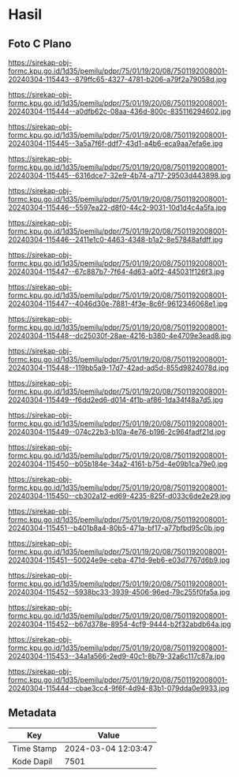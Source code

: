 # Hasil

## Foto C Plano

https://sirekap-obj-formc.kpu.go.id/1d35/pemilu/pdpr/75/01/19/20/08/7501192008001-20240304-115443--879ffc65-4327-4781-b206-a79f2a79058d.jpg

https://sirekap-obj-formc.kpu.go.id/1d35/pemilu/pdpr/75/01/19/20/08/7501192008001-20240304-115444--a0dfb62c-08aa-436d-800c-835116294602.jpg

https://sirekap-obj-formc.kpu.go.id/1d35/pemilu/pdpr/75/01/19/20/08/7501192008001-20240304-115445--3a5a7f6f-ddf7-43d1-a4b6-eca9aa7efa6e.jpg

https://sirekap-obj-formc.kpu.go.id/1d35/pemilu/pdpr/75/01/19/20/08/7501192008001-20240304-115445--6316dce7-32e9-4b74-a717-29503d443898.jpg

https://sirekap-obj-formc.kpu.go.id/1d35/pemilu/pdpr/75/01/19/20/08/7501192008001-20240304-115446--5597ea22-d8f0-44c2-9031-10d1d4c4a5fa.jpg

https://sirekap-obj-formc.kpu.go.id/1d35/pemilu/pdpr/75/01/19/20/08/7501192008001-20240304-115446--2411e1c0-4463-4348-b1a2-8e57848afdff.jpg

https://sirekap-obj-formc.kpu.go.id/1d35/pemilu/pdpr/75/01/19/20/08/7501192008001-20240304-115447--67c887b7-7f64-4d63-a0f2-445031f126f3.jpg

https://sirekap-obj-formc.kpu.go.id/1d35/pemilu/pdpr/75/01/19/20/08/7501192008001-20240304-115447--4046d30e-7881-4f3e-8c6f-9612346068e1.jpg

https://sirekap-obj-formc.kpu.go.id/1d35/pemilu/pdpr/75/01/19/20/08/7501192008001-20240304-115448--dc25030f-28ae-4216-b380-4e4709e3ead8.jpg

https://sirekap-obj-formc.kpu.go.id/1d35/pemilu/pdpr/75/01/19/20/08/7501192008001-20240304-115448--119bb5a9-17d7-42ad-ad5d-855d9824078d.jpg

https://sirekap-obj-formc.kpu.go.id/1d35/pemilu/pdpr/75/01/19/20/08/7501192008001-20240304-115449--f6dd2ed6-d014-4f1b-af86-1da34f48a7d5.jpg

https://sirekap-obj-formc.kpu.go.id/1d35/pemilu/pdpr/75/01/19/20/08/7501192008001-20240304-115449--074c22b3-b10a-4e76-b196-2c964fadf21d.jpg

https://sirekap-obj-formc.kpu.go.id/1d35/pemilu/pdpr/75/01/19/20/08/7501192008001-20240304-115450--b05b184e-34a2-4161-b75d-4e09b1ca79e0.jpg

https://sirekap-obj-formc.kpu.go.id/1d35/pemilu/pdpr/75/01/19/20/08/7501192008001-20240304-115450--cb302a12-ed69-4235-825f-d033c6de2e29.jpg

https://sirekap-obj-formc.kpu.go.id/1d35/pemilu/pdpr/75/01/19/20/08/7501192008001-20240304-115451--b401b8a4-80b5-471a-bf17-a77bfbd95c0b.jpg

https://sirekap-obj-formc.kpu.go.id/1d35/pemilu/pdpr/75/01/19/20/08/7501192008001-20240304-115451--50024e9e-ceba-471d-9eb6-e03d7767d6b9.jpg

https://sirekap-obj-formc.kpu.go.id/1d35/pemilu/pdpr/75/01/19/20/08/7501192008001-20240304-115452--5938bc33-3939-4506-96ed-79c255f0fa5a.jpg

https://sirekap-obj-formc.kpu.go.id/1d35/pemilu/pdpr/75/01/19/20/08/7501192008001-20240304-115452--b67d378e-8954-4cf9-9444-b2f32abdb64a.jpg

https://sirekap-obj-formc.kpu.go.id/1d35/pemilu/pdpr/75/01/19/20/08/7501192008001-20240304-115453--34a1a566-2ed9-40c1-8b79-32a6c117c87a.jpg

https://sirekap-obj-formc.kpu.go.id/1d35/pemilu/pdpr/75/01/19/20/08/7501192008001-20240304-115444--cbae3cc4-9f6f-4d94-83b1-079dda0e9933.jpg


## Metadata

| Key        | Value               |
| ---------- | ------------------- |
| Time Stamp | 2024-03-04 12:03:47 |
| Kode Dapil | 7501                |




